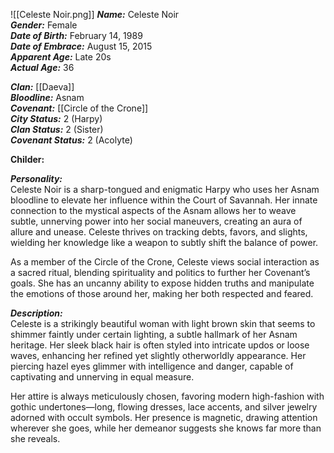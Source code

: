 ![[Celeste Noir.png]]
***Name:*** Celeste Noir  
***Gender:*** Female  
***Date of Birth:*** February 14, 1989  
***Date of Embrace:*** August 15, 2015  
***Apparent Age:*** Late 20s  
***Actual Age:*** 36  

***Clan:*** [[Daeva]]  
***Bloodline:*** Asnam  
***Covenant:*** [[Circle of the Crone]]  
***City Status:*** 2 (Harpy)  
***Clan Status:*** 2 (Sister)  
***Covenant Status:*** 2 (Acolyte)  

**Childer:**

***Personality:***  
Celeste Noir is a sharp-tongued and enigmatic Harpy who uses her Asnam bloodline to elevate her influence within the Court of Savannah. Her innate connection to the mystical aspects of the Asnam allows her to weave subtle, unnerving power into her social maneuvers, creating an aura of allure and unease. Celeste thrives on tracking debts, favors, and slights, wielding her knowledge like a weapon to subtly shift the balance of power.  

As a member of the Circle of the Crone, Celeste views social interaction as a sacred ritual, blending spirituality and politics to further her Covenant’s goals. She has an uncanny ability to expose hidden truths and manipulate the emotions of those around her, making her both respected and feared.  

***Description:***  
Celeste is a strikingly beautiful woman with light brown skin that seems to shimmer faintly under certain lighting, a subtle hallmark of her Asnam heritage. Her sleek black hair is often styled into intricate updos or loose waves, enhancing her refined yet slightly otherworldly appearance. Her piercing hazel eyes glimmer with intelligence and danger, capable of captivating and unnerving in equal measure.  

Her attire is always meticulously chosen, favoring modern high-fashion with gothic undertones—long, flowing dresses, lace accents, and silver jewelry adorned with occult symbols. Her presence is magnetic, drawing attention wherever she goes, while her demeanor suggests she knows far more than she reveals.